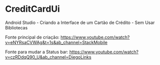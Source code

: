 # CreditCardUi
Android Studio - Criando a Interface de um Cartão de Crédito - Sem Usar Bibliotecas


Fonte principal de criação: https://www.youtube.com/watch?v=eNYRsaCVWAg&t=1s&ab_channel=StackMobile

Fonte para mudar a Status bar: https://www.youtube.com/watch?v=czRDdqQ90_U&ab_channel=DiegoLinks
